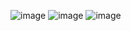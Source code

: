 ![image](https://github.com/arup473/Flutter_Project/assets/104428472/361654a7-73e7-49f6-92e8-0a3fb999d5dc)
![image](https://github.com/arup473/Flutter_Project/assets/104428472/317fd627-8d1f-460c-a087-b10cb4f6181a)
![image](https://github.com/arup473/Flutter_Project/assets/104428472/f14b92ed-2bec-4503-b4db-6754a1d9cfaf)
